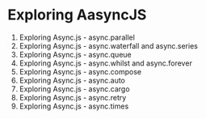 # Exploring AasyncJS

1. Exploring Async.js - async.parallel
2. Exploring Async.js - async.waterfall and async.series
3. Exploring Async.js - async.queue
4. Exploring Async.js - async.whilst and async.forever
5. Exploring Async.js - async.compose
6. Exploring Async.js - async.auto
7. Exploring Async.js - async.cargo
8. Exploring Async.js - async.retry
9. Exploring Async.js - async.times
